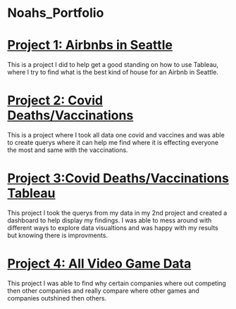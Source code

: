 # Noahs_Portfolio

# [Project 1: Airbnbs in Seattle](https://github.com/NoahForman1/Noah_Portfolio/blob/main/Airbnb%20Full%20Project.twbx)

This is a project I did to help get a good standing on how to use Tableau, where I try to find what is the best kind of house for an Airbnb in Seattle.

# [Project 2: Covid Deaths/Vaccinations](https://console.cloud.google.com/bigquery?sq=655456893422:cb55e34b5f8e400687e70c4629ca5653)

This is a project where I took all data one covid and vaccines and was able to create querys where it can help me find where it
is effecting everyone the most and same with the vaccinations.

# [Project 3:Covid Deaths/Vaccinations Tableau](https://public.tableau.com/shared/GT5FBBCSK?:display_count=n&:origin=viz_share_link)

This project I took the querys from my data in my 2nd project and created a dashboard to help display my findings. I was able to mess around with different
ways to explore data visualtions and was happy with my results but knowing there is improvments.

# [Project 4: All Video Game Data](https://console.cloud.google.com/bigquery?sq=509608023737:04bc8732de514b5e8120bc523aadb274)

This project I was able to find why certain companies where out competing then other companies and really compare where other games and companies outshined then others.
